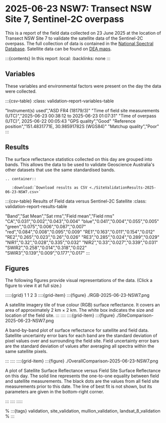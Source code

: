 # 2025-06-23 NSW7: Transect NSW Site 7, Sentinel-2C overpass

This is a report of the field data collected on 23 June 2025 at the location of Transect NSW Site 7
to validate the satellite data of the Sentinel-2C overpass.
The full collection of data is contained in the [National Spectral Database](https://www.ga.gov.au/scientific-topics/dea/dea-data-and-products/national-spectral-database).
Satellite data can be found on [DEA maps](https://maps.dea.ga.gov.au/#share=s-i2o7JwB5gvXOQefhMmTLJaA14b0).

:::{contents} In this report
:local:
:backlinks: none
:::

## Variables

These variables and environmental factors were present on the day the data were collected.

:::{csv-table}
:class: validation-report-variables-table

"Instrument(s) used","ASD FR4 (18179/3)"
"Time of field site measurements (UTC)","2025-06-23 00:38:12 to 2025-06-23 01:07:31"
"Time of overpass (UTC)", 2025-06-22 00:05:43
"GPS quality","Good"
"Reference position","151.4831771E, 30.98591782S (WGS84)"
"Matchup quality","Poor"
:::

## Results

The surface reflectance statistics collected on this day are grouped into bands.
This allows the data to be used to validate Geoscience Australia's other datasets that use the same standardised bands.

```{eval-rst}
.. container:: 

   :download:`Download results as CSV <./SiteValidationResults-2025-06-23-NSW7.csv>`
```

:::{csv-table} Results of Field data versus Sentinel-2C Satellite
:class: validation-report-results-table

"Band","Sat Mean","Sat rms","Field mean","Field rms"
"CA","0.031","0.002","0.043","0.004"
"blue","0.041","0.004","0.055","0.005"
"green","0.075","0.006","0.087","0.007"
"red","0.084","0.008","0.095","0.009"
"RE1","0.163","0.011","0.154","0.012"
"RE2","0.265","0.023","0.26","0.026"
"RE3","0.285","0.024","0.289","0.029"
"NIR1","0.32","0.028","0.335","0.032"
"NIR2","0.33","0.027","0.339","0.031"
"SWIR2","0.258","0.014","0.318","0.022"
"SWIR3","0.139","0.009","0.177","0.017"
:::

## Figures

The following figures provide visual representations of the data. (Click a figure to view it at full size.)

:::::{grid} 1 1 2 3
::::{grid-item}
:::{figure} ./RGB-2025-06-23-NSW7.png

A satellite imagery tile of true colour (RGB) surface reflectance.
It covers an area of approximately 2&nbsp;km &times; 2&nbsp;km.
The white box indicates the size and location
of the field site.
:::
::::
::::{grid-item}
:::{figure} ./SiteComparison-2025-06-23-NSW7.png

A band-by-band plot of surface reflectance for satellite and field data.
Satellite uncertainty error bars for each band are the standard deviation
of pixel values over and surrounding the field site.
Field uncertainty error bars are the standard deviation of values after
averaging all spectra within the same satellite pixels.

:::
::::
::::{grid-item}
:::{figure} ./OverallComparison-2025-06-23-NSW7.png

A plot of Satellite Surface Reflectance versus Field Site Surface Reflectance on this day.
The solid line represents the one-to-one equality between field and satellite measurements.
The black dots are the values from all field site measurements prior to this date.
The line of best fit is not shown, but its parameters are given in the bottom-right corner.

:::
::::
:::::

% :::{tags} validation, site_validation, mullion_validation, landsat_8_validation
% :::
    